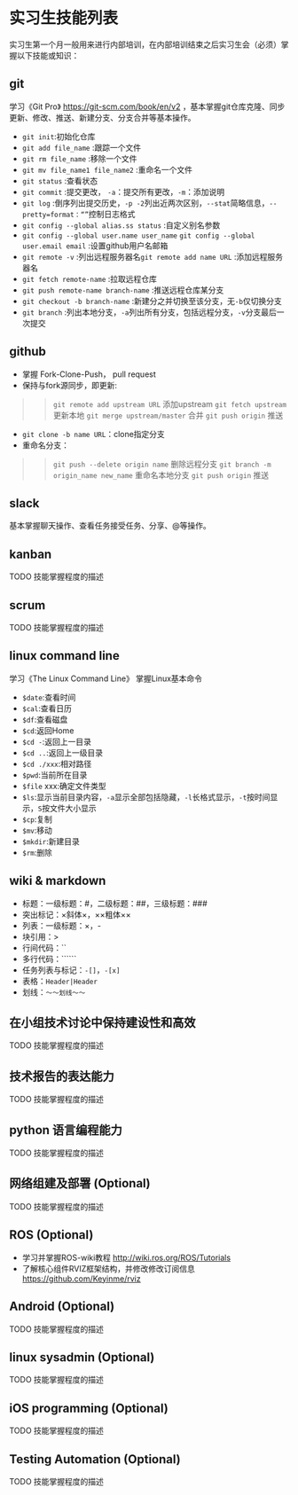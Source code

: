 # 实习生技能列表

实习生第一个月一般用来进行内部培训，在内部培训结束之后实习生会（必须）掌握以下技能或知识：

## git
学习《Git Pro》 https://git-scm.com/book/en/v2 ，基本掌握git仓库克隆、同步更新、修改、推送、新建分支、分支合并等基本操作。
- ```git init```:初始化仓库
- ```git add file_name``` :跟踪一个文件
- ```git rm file_name``` :移除一个文件
- ```git mv file_name1 file_name2``` :重命名一个文件
- ```git status``` :查看状态
- ```git commit``` :提交更改， ```-a```：提交所有更改，```-m```：添加说明
- ```git log``` :倒序列出提交历史，```-p -2```列出近两次区别，```--stat```简略信息，```--pretty=format：“”```控制日志格式
- ```git config --global alias.ss status``` :自定义别名参数
- ```git config --global user.name user_name``` ```git config --global user.email email``` :设置github用户名邮箱
- ```git remote -v``` :列出远程服务器名```git remote add name URL``` :添加远程服务器名
- ```git fetch remote-name``` :拉取远程仓库
- ```git push remote-name branch-name``` :推送远程仓库某分支
- ```git checkout -b branch-name``` :新建分之并切换至该分支，无```-b```仅切换分支
- ```git branch``` :列出本地分支，```-a```列出所有分支，包括远程分支，```-v```分支最后一次提交

## github
- 掌握 Fork-Clone-Push， pull request
- 保持与fork源同步，即更新: 
>> ```git remote add upstream URL``` 添加upstream
>> ```git fetch upstream``` 更新本地
>> ```git merge upstream/master``` 合并
>> ```git push origin``` 推送
- ```git clone -b name URL```：clone指定分支
- 重命名分支：
>> ```git push --delete origin name``` 删除远程分支
>> ```git branch -m origin_name new_name``` 重命名本地分支
>> ```git push origin``` 推送

## slack
基本掌握聊天操作、查看任务接受任务、分享、@等操作。

## kanban

TODO 技能掌握程度的描述

## scrum

TODO 技能掌握程度的描述

## linux command line
学习《The Linux Command Line》 掌握Linux基本命令
- `$date`:查看时间
- `$cal`:查看日历
- `$df`:查看磁盘
- `$cd`:返回Home
- `$cd -`:返回上一目录
- `$cd ..`:返回上一级目录
- `$cd ./xxx`:相对路径
- `$pwd`:当前所在目录
- `$file` xxx:确定文件类型
- `$ls`:显示当前目录内容，`-a`显示全部包括隐藏，`-l`长格式显示，`-t`按时间显示，`S`按文件大小显示
- `$cp`:复制
- `$mv`:移动
- `$mkdir`:新建目录
- `$rm`:删除

## wiki & markdown

- 标题：一级标题：#，二级标题：##，三级标题：###
- 突出标记：×斜体×，××粗体××
- 列表：一级标题：×，-
- 块引用：>
- 行间代码：``
- 多行代码：``````
- 任务列表与标记：`-[]`，`-[x]`
- 表格：```Header|Header```
- 划线：`～～划线～～`

## 在小组技术讨论中保持建设性和高效

TODO 技能掌握程度的描述

## 技术报告的表达能力

TODO 技能掌握程度的描述

## python 语言编程能力

TODO 技能掌握程度的描述

## 网络组建及部署 (Optional)

TODO 技能掌握程度的描述

## ROS (Optional)

- 学习并掌握ROS-wiki教程 http://wiki.ros.org/ROS/Tutorials 
- 了解核心组件RVIZ框架结构，并修改修改订阅信息 https://github.com/Keyinme/rviz 

## Android (Optional)

TODO 技能掌握程度的描述

## linux sysadmin (Optional)

TODO 技能掌握程度的描述

## iOS programming (Optional)

TODO 技能掌握程度的描述

## Testing Automation (Optional)

TODO 技能掌握程度的描述



